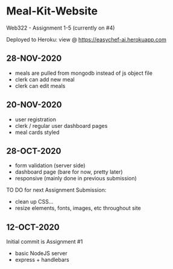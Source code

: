 # Meal-Kit-Website
Web322 - Assignment 1-5 (currently on #4)

Deployed to Heroku:
view @ https://easychef-ai.herokuapp.com

28-NOV-2020
---
 - meals are pulled from mongodb instead of js object file
 - clerk can add new meal
 - clerk can edit meals


20-NOV-2020
---
 - user registration
 - clerk / regular user dashboard pages
 - meal cards styled
 

28-OCT-2020
---
 - form validation (server side)
 - dashboard page (bare for now, pretty later)
 - responsive (mainly done in previous submission)

 TO DO for next Assignment Submission:
 - clean up CSS...
 - resize elements, fonts, images, etc throughout site


12-OCT-2020
---
Initial commit is Assignment #1
 - basic NodeJS server
 - express + handlebars